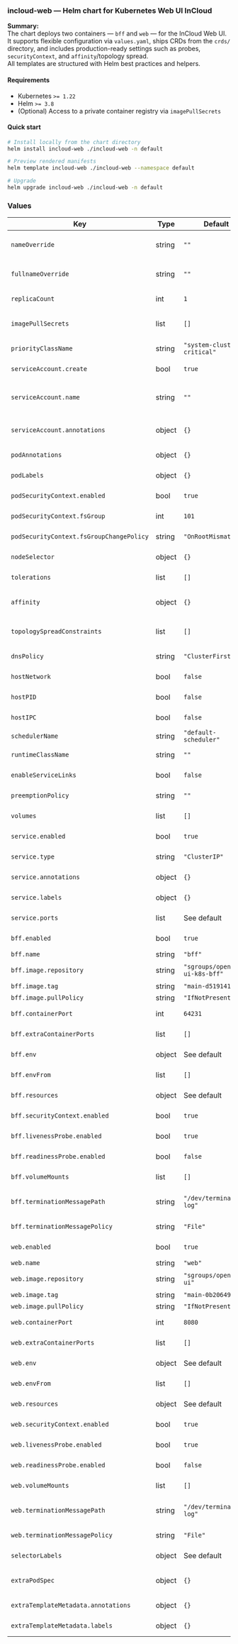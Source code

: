 ### incloud-web — Helm chart for Kubernetes Web UI InCloud

**Summary:**  
The chart deploys two containers — `bff` and `web` — for the InCloud Web UI.  
It supports flexible configuration via `values.yaml`, ships CRDs from the `crds/` directory, and includes production-ready settings such as probes, `securityContext`, and `affinity`/topology spread.  
All templates are structured with Helm best practices and helpers.

#### Requirements

- Kubernetes `>= 1.22`  
- Helm `>= 3.8`  
- (Optional) Access to a private container registry via `imagePullSecrets`

#### Quick start

```bash
# Install locally from the chart directory
helm install incloud-web ./incloud-web -n default

# Preview rendered manifests
helm template incloud-web ./incloud-web --namespace default

# Upgrade
helm upgrade incloud-web ./incloud-web -n default
```

### Values

| Key | Type | Default | Description |
|-----|------|---------|-------------|
| `nameOverride` | string | `""` | Override chart name (empty = default name) |
| `fullnameOverride` | string | `""` | Override full release name (empty = default) |
| `replicaCount` | int | `1` | Number of Pod replicas |
| `imagePullSecrets` | list | `[]` | Secrets for pulling images from private registries |
| `priorityClassName` | string | `"system-cluster-critical"` | Priority class for the pod |
| `serviceAccount.create` | bool | `true` | Create ServiceAccount |
| `serviceAccount.name` | string | `""` | ServiceAccount name (defaults to `<release>-<chart>`) |
| `serviceAccount.annotations` | object | `{}` | Additional annotations for ServiceAccount |
| `podAnnotations` | object | `{}` | Annotations for Pod |
| `podLabels` | object | `{}` | Extra labels for Pod |
| `podSecurityContext.enabled` | bool | `true` | Enable Pod-level security context |
| `podSecurityContext.fsGroup` | int | `101` | Group ID for mounted volumes |
| `podSecurityContext.fsGroupChangePolicy` | string | `"OnRootMismatch"` | Policy for changing fsGroup |
| `nodeSelector` | object | `{}` | Node selector for scheduling |
| `tolerations` | list | `[]` | Tolerations for scheduling |
| `affinity` | object | `{}` | Pod affinity rules (overridden if explicitly set) |
| `topologySpreadConstraints` | list | `[]` | Raw topology spread constraints |
| `dnsPolicy` | string | `"ClusterFirst"` | DNS policy for Pod |
| `hostNetwork` | bool | `false` | Use host network namespace |
| `hostPID` | bool | `false` | Use host PID namespace |
| `hostIPC` | bool | `false` | Use host IPC namespace |
| `schedulerName` | string | `"default-scheduler"` | Scheduler to use |
| `runtimeClassName` | string | `""` | RuntimeClass for Pod |
| `enableServiceLinks` | bool | `false` | Inject service links into Pod |
| `preemptionPolicy` | string | `""` | Pod preemption policy |
| `volumes` | list | `[]` | Additional volumes |
| `service.enabled` | bool | `true` | Create Service resource |
| `service.type` | string | `"ClusterIP"` | Kubernetes Service type |
| `service.annotations` | object | `{}` | Additional Service annotations |
| `service.labels` | object | `{}` | Additional Service labels |
| `service.ports` | list | See default | List of Service ports |
| `bff.enabled` | bool | `true` | Deploy `bff` container |
| `bff.name` | string | `"bff"` | Container name |
| `bff.image.repository` | string | `"sgroups/openapi-ui-k8s-bff"` | BFF image repository |
| `bff.image.tag` | string | `"main-d5191413"` | BFF image tag |
| `bff.image.pullPolicy` | string | `"IfNotPresent"` | Image pull policy |
| `bff.containerPort` | int | `64231` | Container port for BFF |
| `bff.extraContainerPorts` | list | `[]` | Additional container ports |
| `bff.env` | object | See default | Environment variables for BFF |
| `bff.envFrom` | list | `[]` | ConfigMap/Secret references |
| `bff.resources` | object | See default | Resource requests/limits |
| `bff.securityContext.enabled` | bool | `true` | Enable security context |
| `bff.livenessProbe.enabled` | bool | `true` | Enable liveness probe |
| `bff.readinessProbe.enabled` | bool | `false` | Enable readiness probe |
| `bff.volumeMounts` | list | `[]` | Additional volume mounts |
| `bff.terminationMessagePath` | string | `"/dev/termination-log"` | Path for termination message |
| `bff.terminationMessagePolicy` | string | `"File"` | Termination message policy |
| `web.enabled` | bool | `true` | Deploy `web` container |
| `web.name` | string | `"web"` | Container name |
| `web.image.repository` | string | `"sgroups/openapi-ui"` | Web image repository |
| `web.image.tag` | string | `"main-0b206491"` | Web image tag |
| `web.image.pullPolicy` | string | `"IfNotPresent"` | Image pull policy |
| `web.containerPort` | int | `8080` | Container port for Web UI |
| `web.extraContainerPorts` | list | `[]` | Additional container ports |
| `web.env` | object | See default | Environment variables for Web |
| `web.envFrom` | list | `[]` | ConfigMap/Secret references |
| `web.resources` | object | See default | Resource requests/limits |
| `web.securityContext.enabled` | bool | `true` | Enable security context |
| `web.livenessProbe.enabled` | bool | `true` | Enable liveness probe |
| `web.readinessProbe.enabled` | bool | `false` | Enable readiness probe |
| `web.volumeMounts` | list | `[]` | Additional volume mounts |
| `web.terminationMessagePath` | string | `"/dev/termination-log"` | Path for termination message |
| `web.terminationMessagePolicy` | string | `"File"` | Termination message policy |
| `selectorLabels` | object | See default | Default selector labels |
| `extraPodSpec` | object | `{}` | Raw extra PodSpec additions |
| `extraTemplateMetadata.annotations` | object | `{}` | Extra template annotations |
| `extraTemplateMetadata.labels` | object | `{}` | Extra template labels |
